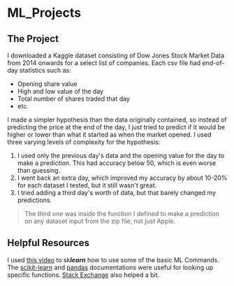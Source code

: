 # ML_Projects

## The Project
I downloaded a Kaggle dataset consisting of Dow Jones Stock Market Data from 2014 onwards for a select list of companies. Each csv file had end-of-day statistics such as:
- Opening share value
- High and low value of the day
- Total number of shares traded that day
- etc. 

I made a simpler hypothesis than the data originally contained, so instead of predicting the price at the end of the day, I just tried to predict if it would be higher or lower than what it started as when the market opened. I used three varying levels of complexity for the hypothesis: 
1. I used only the previous day's data and the opening value for the day to make a prediction. This had accuracy below 50, which is even worse than guessing. 
2. I went back an extra day, which improved my accuracy by about 10-20% for each dataset I tested, but it still wasn't great. 
3. I tried adding a third day's worth of data, but that barely changed my predictions. 
> The third one was inside the function I defined to make a prediction on any dataset input from the zip file, not just Apple.

## Helpful Resources

I used [this video](youtube.com/watch?time_continue=1597&v=0Lt9w-BxKFQ&feature=emb_logo) to sk***learn*** how to use some of the basic ML Commands. The [scikit-learn](https://scikit-learn.org/stable/user_guide.html) and [pandas](https://pandas.pydata.org/docs/user_guide/index.html#user-guide) documentations were useful for looking up specific functions. [Stack Exchange](https://stackoverflow.com/) also helped a bit.
